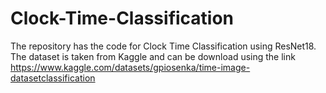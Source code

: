 # Clock-Time-Classification
The repository has the code for Clock Time Classification using ResNet18. The dataset is taken from Kaggle and can be download using the link https://www.kaggle.com/datasets/gpiosenka/time-image-datasetclassification
